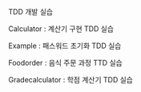 TDD 개발 실습

Calculator : 계산기 구현 TDD 실습

Example : 패스워드 초기화 TDD 실습

Foodorder : 음식 주문 과정 TTD 실습

Gradecalculator : 학점 계산기 TDD 실습